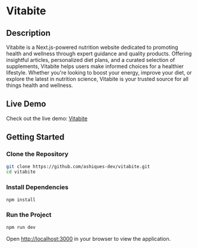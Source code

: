 # Vitabite

## Description
Vitabite is a Next.js-powered nutrition website dedicated to promoting health and wellness through expert guidance and quality products. Offering insightful articles, personalized diet plans, and a curated selection of supplements, Vitabite helps users make informed choices for a healthier lifestyle. Whether you're looking to boost your energy, improve your diet, or explore the latest in nutrition science, Vitabite is your trusted source for all things health and wellness.

## Live Demo
Check out the live demo: [Vitabite](https://inqube.vitabite.app/)

## Getting Started

### Clone the Repository
```sh
git clone https://github.com/ashiques-dev/vitabite.git
cd vitabite
```

### Install Dependencies
```sh
npm install
```

### Run the Project
```sh
npm run dev
```

Open [http://localhost:3000](http://localhost:3000) in your browser to view the application.

